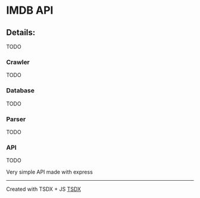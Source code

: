 # IMDB API

## Details:

TODO

### Crawler
TODO

### Database
TODO

### Parser
TODO

### API
TODO

Very simple API made with express
___

Created with TSDX + JS
[TSDX](https://tsdx.io/)
